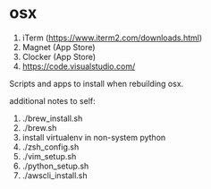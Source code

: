 osx
===

1. iTerm (https://www.iterm2.com/downloads.html)
1. Magnet (App Store)
1. Clocker (App Store)
1. https://code.visualstudio.com/

Scripts and apps to install when rebuilding osx.

additional notes to self:
1. ./brew_install.sh
1. ./brew.sh
1. install virtualenv in non-system python
1. ./zsh_config.sh
1. ./vim_setup.sh
1. ./python_setup.sh
1. ./awscli_install.sh